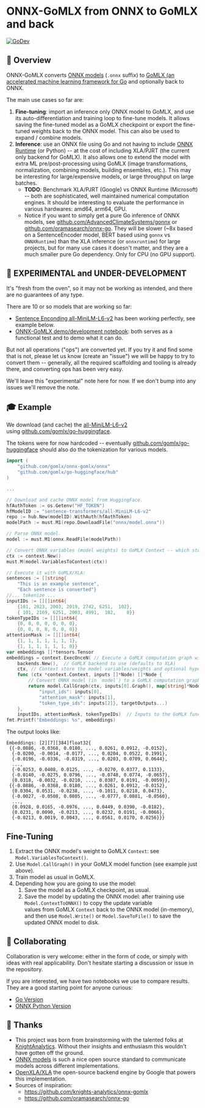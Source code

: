 # ONNX-GoMLX from ONNX to GoMLX and back

[![GoDev](https://img.shields.io/badge/go.dev-reference-007d9c?logo=go&logoColor=white)](https://pkg.go.dev/github.com/gomlx/onnx-gomlx?tab=doc)

## 📖 Overview
ONNX-GoMLX converts [ONNX models](https://onnx.ai/) (`.onnx` suffix) to 
[GoMLX (an accelerated machine learning framework for Go](https://github.com/gomlx/gomlx) and optionally back to ONNX.

The main use cases so far are:

1. **Fine-tuning**: import an inference only ONNX model to GoMLX, and use its auto-differentiation and training loop to
   fine-tune models. It allows saving the fine-tuned model as a GoMLX checkpoint or export the fine-tuned weights
   back to the ONNX model. This can also be used to expand / combine models.
2. **Inference**: use an ONNX file using Go and not having to include [ONNX Runtime](https://onnxruntime.ai/) (or Python)
   -- at the cost of including XLA/PJRT (the current only backend for GoMLX). It also allows one to extend the
   model with extra ML pre/post-processing using GoMLX (image transformations, normalization, combining models,
   building ensembles, etc.). This may be interesting for large/expensive models, or large throughput on large
   batches.
    * **TODO**: Benchmark XLA/PJRT (Google) vs ONNX Runtime (Microsoft) -- both are sophisticated, well maintained
      numerical computation engines. It should be interesting to evaluate the performance in various hardwares: 
      amd64, arm64, GPU.
    * Notice if you want to simply get a pure Go inference of ONNX models, see 
      [github.com/AdvancedClimateSystems/gonnx](https://github.com/AdvancedClimateSystems/gonnx) or
      [github.com/oramasearch/onnx-go](https://github.com/oramasearch/onnx-go). They will be slower (~8x based on a SentenceEncoder model, BERT based using `gonnx` vs `ONNXRuntime`) than 
      the XLA inference (or `onnxruntime`) for large projects, but for many use cases it doesn't matter, and they
      are a much smaller pure Go dependency. Only for CPU (no GPU support).

## 🚧 **EXPERIMENTAL and UNDER-DEVELOPMENT**

It's "fresh from the oven", so it may not be working as intended, and there are no guarantees of any type.

There are 10 or so models that are working so far:

* [Sentence Enconding all-MiniLM-L6-v2](https://huggingface.co/sentence-transformers/all-MiniLM-L6-v2)
has been working perfectly, see example below.
* [ONNX-GoMLX demo/development notebook](https://github.com/gomlx/onnx-gomlx/blob/main/onnx-go.ipynb): both serves as a functional test and to demo what it can do.

But not all operations ("ops") are converted yet. If you try it and find some that is not, please let us know (create an "issue")
we will be happy to try to convert them -- generally, all the required scaffolding and tooling is already there, and
converting ops has been very easy.

We'll leave this "experimental" note here for now. If we don't bump into any issues we'll remove the note.

## 🎓 Example

We download (and cache) the [all-MiniLM-L6-v2](https://huggingface.co/sentence-transformers/all-MiniLM-L6-v2)  
using [github.com/gomlx/go-huggingface](https://github.com/gomlx/go-huggingface).

The tokens were for now hardcoded -- eventually [github.com/gomlx/go-huggingface](https://github.com/gomlx/go-huggingface) should also
do the tokenization for various models.

```go
import (
	"github.com/gomlx/onnx-gomlx/onnx"
    "github.com/gomlx/go-huggingface/hub"
)

...

// Download and cache ONNX model from HuggingFace.
hfAuthToken := os.Getenv("HF_TOKEN")
hfModelID := "sentence-transformers/all-MiniLM-L6-v2"
repo := hub.New(modelID).WithAuth(hfAuthToken)
modelPath := must.M1(repo.DownloadFile("onnx/model.onnx"))

// Parse ONNX model.
model := must.M1(onnx.ReadFile(modelPath))

// Convert ONNX variables (model weights) to GoMLX Context -- which stores variables and can be checkpointed (saved):
ctx := context.New()
must.M(model.VariablesToContext(ctx))

// Execute it with GoMLX/XLA:
sentences := []string{
    "This is an example sentence",
    "Each sentence is converted"}
//... tokenize ...
inputIDs := [][]int64{
    {101, 2023, 2003, 2019, 2742, 6251,  102},
    { 101, 2169, 6251, 2003, 4991,  102,    0}}
tokenTypeIDs := [][]int64{
    {0, 0, 0, 0, 0, 0, 0},
    {0, 0, 0, 0, 0, 0, 0}}
attentionMask := [][]int64{
    {1, 1, 1, 1, 1, 1, 1},
    {1, 1, 1, 1, 1, 1, 0}}
var embeddings []*tensors.Tensor
embeddings = context.ExecOnceN( // Execute a GoMLX computation graph with a context
	backends.New(),  // GoMLX backend to use (defaults to XLA) 
	ctx, // Context store the model variables/weights and optional hyperparameters.
	func (ctx *context.Context, inputs []*Node) []*Node {
		// Convert ONNX model (in `model`) to a GoMLX computation graph. It returns a slice of values (with only one for this model)
		return model.CallGraph(ctx, inputs[0].Graph(), map[string]*Node{
			"input_ids": inputs[0],
			"attention_mask": inputs[1],
			"token_type_ids": inputs[2]}, targetOutputs...)
	}, 
	inputIDs, attentionMask, tokenTypeIDs)  // Inputs to the GoMLX function.
fmt.Printf("Embeddings: %s", embeddings)
```

The output looks like:

```
Embeddings: [2][7][384]float32{
 {{-0.0886, -0.0368, 0.0180, ..., 0.0261, 0.0912, -0.0152},
  {-0.0200, -0.0014, -0.0177, ..., 0.0204, 0.0522, 0.1991},
  {-0.0196, -0.0336, -0.0319, ..., 0.0203, 0.0709, 0.0644},
  ...,
  {-0.0253, 0.0408, 0.0125, ..., -0.0270, 0.0377, 0.1133},
  {-0.0140, -0.0275, 0.0796, ..., -0.0748, 0.0774, -0.0657},
  {0.0318, -0.0032, -0.0210, ..., 0.0387, 0.0191, -0.0059}},
 {{-0.0886, -0.0368, 0.0180, ..., 0.0261, 0.0912, -0.0152},
  {0.0304, 0.0531, -0.0238, ..., -0.1011, 0.0218, 0.0473},
  {-0.0027, -0.0508, 0.0805, ..., -0.0777, 0.0881, -0.0560},
  ...,
  {0.0928, 0.0165, -0.0976, ..., 0.0449, 0.0390, -0.0182},
  {0.0231, 0.0090, -0.0213, ..., 0.0232, 0.0191, -0.0066},
  {-0.0213, 0.0019, 0.0043, ..., 0.0561, 0.0170, 0.0256}}}
```

## Fine-Tuning

1. Extract the ONNX model's weight to GoMLX `Context`: see `Model.VariablesToContext()`.
2. Use `Model.CallGraph()` in your GoMLX model function (see example just above).
3. Train model as usual in GoMLX.
4. Depending how you are going to use the model:
   1. Save the model as a GoMLX checkpoint, as usual.
   2. Save the model by updating the ONNX model: after training use `Model.ContextToONNX()` to copy the update variable  
      values from GoMLX `Context` back to the ONNX model (in-memory), and then use `Model.Write()` or 
      `Model.SaveToFile()` to save the updated ONNX model to disk.
   
## 🤝 Collaborating

Collaboration is very welcome: either in the form of code, or simply with ideas with real applicability. Don't
hesitate starting a discussion or issue in the repository.

If you are interested, we have two notebooks we use to compare results. They are a good starting point for anyone curious:

* [Go Version](https://github.com/gomlx/onnx-gomlx/blob/main/onnx-go.ipynb)
* [ONNX Python Version](https://github.com/gomlx/onnx-gomlx)

## 🥳 Thanks

* This project was born from brainstorming with the talented folks at [KnightAnalytics](https://www.knightsanalytics.com/).
  Without their insights and enthusiasm this wouldn't have gotten off the ground.
* [ONNX models](https://onnx.ai/) is such a nice open source standard to communicate models across different implementations.
* [OpenXLA/XLA](https://github.com/openxla/xla) the open-source backend engine by Google that powers this implementation.
* Sources of inspiration:
  * https://github.com/knights-analytics/onnx-gomlx
  * https://github.com/oramasearch/onnx-go
